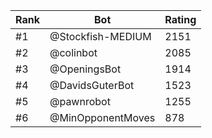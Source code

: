 Rank|Bot|Rating
---|---|---
#1|@Stockfish-MEDIUM|2151
#2|@colinbot|2085
#3|@OpeningsBot|1914
#4|@DavidsGuterBot|1523
#5|@pawnrobot|1255
#6|@MinOpponentMoves|878
